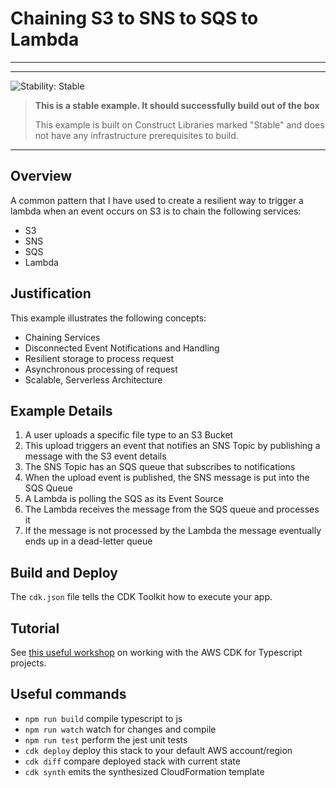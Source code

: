 # Chaining S3 to SNS to SQS to Lambda
---

<!--BEGIN STABILITY BANNER-->
---

![Stability: Stable](https://img.shields.io/badge/stability-Stable-success.svg?style=for-the-badge)

> **This is a stable example. It should successfully build out of the box**
>
> This example is built on Construct Libraries marked "Stable" and does not have any infrastructure prerequisites to build.
---
<!--END STABILITY BANNER-->


## Overview
A common pattern that I have used to create a resilient way to trigger a lambda when an event occurs on S3 is to chain the following services:

- S3
- SNS
- SQS
- Lambda


## Justification
This example illustrates the following concepts:
- Chaining Services
- Disconnected Event Notifications and Handling
- Resilient storage to process request
- Asynchronous processing of request
- Scalable, Serverless Architecture


## Example Details
1. A user uploads a specific file type to an S3 Bucket
2. This upload triggers an event that notifies an SNS Topic by publishing a message with the S3 event details
3. The SNS Topic has an SQS queue that subscribes to notifications
4. When the upload event is published, the SNS message is put into the SQS Queue
5. A Lambda is polling the SQS as its Event Source
6. The Lambda receives the message from the SQS queue and processes it
7. If the message is not processed by the Lambda the message eventually ends up in a dead-letter queue


## Build and Deploy

The `cdk.json` file tells the CDK Toolkit how to execute your app.


## Tutorial  
See [this useful workshop](https://cdkworkshop.com/20-typescript.html) on working with the AWS CDK for Typescript projects.

## Useful commands

 * `npm run build`   compile typescript to js
 * `npm run watch`   watch for changes and compile
 * `npm run test`    perform the jest unit tests
 * `cdk deploy`      deploy this stack to your default AWS account/region
 * `cdk diff`        compare deployed stack with current state
 * `cdk synth`       emits the synthesized CloudFormation template
